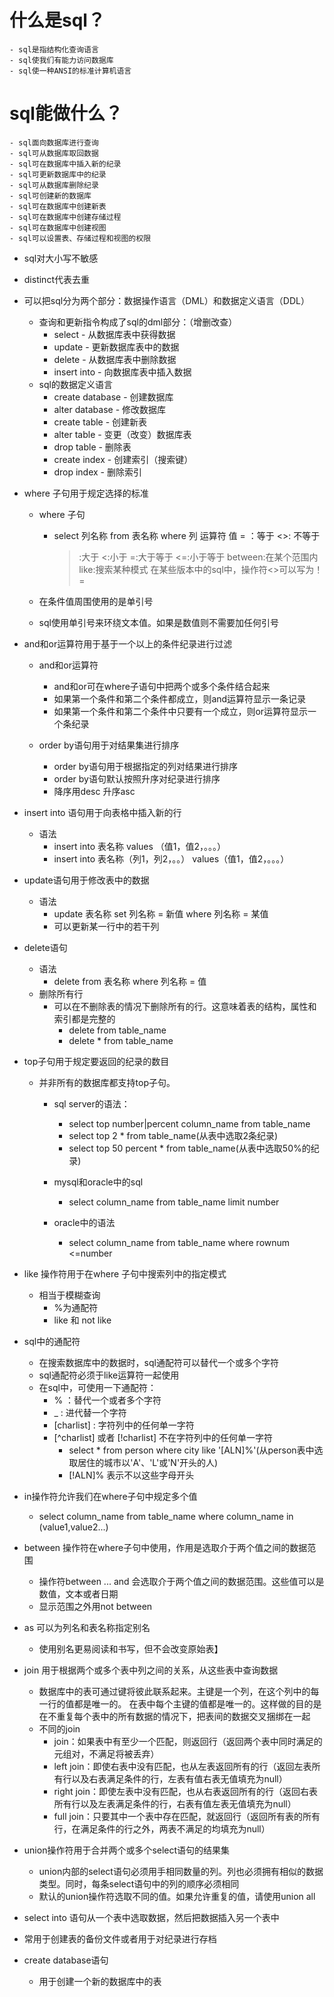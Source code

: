 # 什么是sql？
    - sql是指结构化查询语言
    - sql使我们有能力访问数据库
    - sql使一种ANSI的标准计算机语言
# sql能做什么？
    - sql面向数据库进行查询
    - sql可从数据库取回数据
    - sql可在数据库中插入新的纪录
    - sql可更新数据库中的纪录
    - sql可从数据库删除纪录
    - sql可创建新的数据库
    - sql可在数据库中创建新表
    - sql可在数据库中创建存储过程
    - sql可在数据库中创建视图
    - sql可以设置表、存储过程和视图的权限

- sql对大小写不敏感
- distinct代表去重
- 可以把sql分为两个部分：数据操作语言（DML）和数据定义语言（DDL）
    - 查询和更新指令构成了sql的dml部分：（增删改查）
        - select - 从数据库表中获得数据
        - update - 更新数据库表中的数据
        - delete - 从数据库表中删除数据
        - insert into - 向数据库表中插入数据
    - sql的数据定义语言
        - create database - 创建数据库
        - alter database - 修改数据库
        - create table - 创建新表
        - alter table - 变更（改变）数据库表
        - drop table - 删除表
        - create index - 创建索引（搜索键）
        - drop index - 删除索引


- where 子句用于规定选择的标准
    - where 子句
        - select 列名称 from 表名称 where 列 运算符 值
            = ：等于
            <>: 不等于
            >:大于
            <:小于
            >=:大于等于
            <=:小于等于
            between:在某个范围内
            like:搜索某种模式
            在某些版本中的sql中，操作符<>可以写为！=

    - 在条件值周围使用的是单引号
    - sql使用单引号来环绕文本值。如果是数值则不需要加任何引号

- and和or运算符用于基于一个以上的条件纪录进行过滤
    - and和or运算符
        - and和or可在where子语句中把两个或多个条件结合起来
        - 如果第一个条件和第二个条件都成立，则and运算符显示一条记录
        - 如果第一个条件和第二个条件中只要有一个成立，则or运算符显示一个条纪录

    - order by语句用于对结果集进行排序
        - order by语句用于根据指定的列对结果进行排序
        - order by语句默认按照升序对纪录进行排序
        - 降序用desc 升序asc
- insert into 语句用于向表格中插入新的行
    - 语法
        - insert into 表名称 values （值1，值2，。。。）
        - insert into 表名称（列1，列2，。。） values（值1，值2，。。。）

- update语句用于修改表中的数据
    - 语法
        - update 表名称 set 列名称 = 新值 where 列名称 = 某值
        - 可以更新某一行中的若干列

- delete语句
    - 语法
        - delete from 表名称 where 列名称 = 值
    - 删除所有行
        - 可以在不删除表的情况下删除所有的行。这意味着表的结构，属性和索引都是完整的
            - delete from table_name
            - delete * from table_name

- top子句用于规定要返回的纪录的数目
    - 并非所有的数据库都支持top子句。
        - sql server的语法：

            - select top number|percent column_name from table_name
            - select top 2 * from table_name(从表中选取2条纪录)
            - select top 50 percent * from table_name(从表中选取50%的纪录)

        - mysql和oracle中的sql
            - select column_name from table_name limit number

        - oracle中的语法
            - select column_name from table_name where rownum <=number
- like 操作符用于在where 子句中搜索列中的指定模式
    - 相当于模糊查询
        - %为通配符
        - like 和 not like
- sql中的通配符
    - 在搜索数据库中的数据时，sql通配符可以替代一个或多个字符
    - sql通配符必须于like运算符一起使用
    - 在sql中，可使用一下通配符：
        - % ：替代一个或者多个字符
        - _ : 进代替一个字符
        - [charlist] : 字符列中的任何单一字符
        - [^charlist] 或者 [!charlist] 不在字符列中的任何单一字符
            - select * from person where city like '[ALN]%'(从person表中选取居住的城市以'A'、'L'或'N'开头的人)
            - [!ALN]% 表示不以这些字母开头


- in操作符允许我们在where子句中规定多个值
    - select column_name from table_name where column_name in (value1,value2...)

- between 操作符在where子句中使用，作用是选取介于两个值之间的数据范围
    - 操作符between ... and 会选取介于两个值之间的数据范围。这些值可以是数值，文本或者日期
    - 显示范围之外用not between

- as 可以为列名和表名称指定别名
    - 使用别名更易阅读和书写，但不会改变原始表】


- join 用于根据两个或多个表中列之间的关系，从这些表中查询数据
    - 数据库中的表可通过键将彼此联系起来。主键是一个列，在这个列中的每一行的值都是唯一的。
      在表中每个主键的值都是唯一的。这样做的目的是在不重复每个表中的所有数据的情况下，把表间的数据交叉捆绑在一起
    - 不同的join
        - join：如果表中有至少一个匹配，则返回行（返回两个表中同时满足的元组对，不满足将被丢弃）
        - left join：即使右表中没有匹配，也从左表返回所有的行（返回左表所有行以及右表满足条件的行，左表有值右表无值填充为null）
        - right join：即使左表中没有匹配，也从右表返回所有的行（返回右表所有行以及左表满足条件的行，右表有值左表无值填充为null）
        - full join：只要其中一个表中存在匹配，就返回行（返回所有表的所有行，在满足条件的行之外，两表不满足的均填充为null）

- union操作符用于合并两个或多个select语句的结果集
    - union内部的select语句必须用手相同数量的列。列也必须拥有相似的数据类型。同时，每条select语句中的列的顺序必须相同
    - 默认的union操作符选取不同的值。如果允许重复的值，请使用union all

- select into 语句从一个表中选取数据，然后把数据插入另一个表中
- 常用于创建表的备份文件或者用于对纪录进行存档

- create database语句
    - 用于创建一个新的数据库中的表

